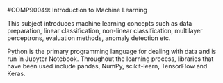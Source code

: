 #COMP90049: Introduction to Machine Learning

This subject introduces machine learning concepts such as data preparation, linear classification, non-linear classification, multilayer perceptrons, evaluation methods, anomaly detection etc.

Python is the primary programming language for dealing with data and is run in Jupyter Notebook. Throughout the learning process, libraries that have been used include pandas, NumPy, scikit-learn, TensorFlow and Keras.